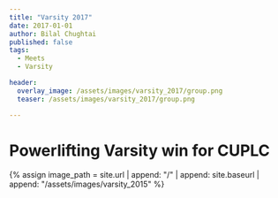 ```yaml
---
title: "Varsity 2017"
date: 2017-01-01
author: Bilal Chughtai
published: false
tags:
  - Meets
  - Varsity

header:
  overlay_image: /assets/images/varsity_2017/group.png
  teaser: /assets/images/varsity_2017/group.png

---
```

# Powerlifting Varsity win for CUPLC

{% assign image_path = site.url | append: "/" | append: site.baseurl | append: "/assets/images/varsity_2015" %}

&nbsp;

